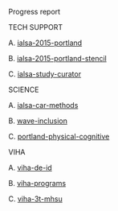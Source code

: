 Progress report

TECH SUPPORT 

A. [ialsa-2015-portland](https://github.com/IALSA/IALSA-2015-Portland)   

B. [ialsa-2015-portland-stencil](https://github.com/IALSA/ialsa-2015-portland-stencil)   

C. [ialsa-study-curator](https://github.com/IALSA/ialsa-study-curator)   



SCIENCE   
 
A. [ialsa-car-methods](https://github.com/IALSA/ialsa-car-methods)    

B. [wave-inclusion](https://github.com/IALSA/wave-inclusion)     

C. [portland-physical-cognitive](https://github.com/IALSA/Portland-physical-cognitive)   


VIHA    

A. [viha-de-id](https://github.com/IHACRU/viha-de-id)    

B. [viha-programs](https://github.com/IHACRU/VIHA-programs)    

C. [viha-3t-mhsu](https://github.com/IHACRU/viha-3t-mhsu)    
